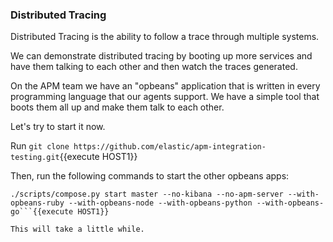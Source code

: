### Distributed Tracing

Distributed Tracing is the ability to follow a trace through multiple systems.

We can demonstrate distributed tracing by booting up more services and have them talking to each other and then watch the traces generated.

On the APM team we have an "opbeans" application that is written in every programming language that our agents support. We have a simple tool that boots them all up and make them talk to each other.

Let's try to start it now.

Run `git clone https://github.com/elastic/apm-integration-testing.git`{{execute HOST1}}

Then, run the following commands to start the other opbeans apps:

```cd apm-integration-testing
./scripts/compose.py start master --no-kibana --no-apm-server --with-opbeans-ruby --with-opbeans-node --with-opbeans-python --with-opbeans-go```{{execute HOST1}}

This will take a little while.

